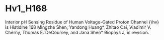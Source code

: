# Hv1_H168
Interior pH Sensing Residue of Human Voltage-Gated Proton Channel {\hv} is Histidine 168
Mingzhe Shen, Yandong Huang*, Zhitao Cai, Vladimir V. Cherny, Thomas E. DeCoursey, and Jana Shen*
Biophys J, in revision.
